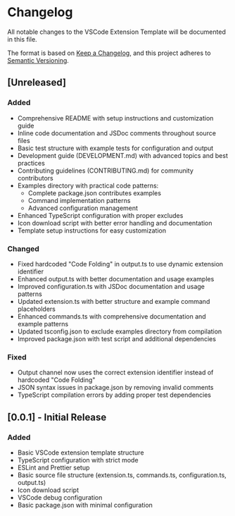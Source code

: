 # Changelog

All notable changes to the VSCode Extension Template will be documented in this file.

The format is based on [Keep a Changelog](https://keepachangelog.com/en/1.0.0/),
and this project adheres to [Semantic Versioning](https://semver.org/spec/v2.0.0.html).

## [Unreleased]

### Added
- Comprehensive README with setup instructions and customization guide
- Inline code documentation and JSDoc comments throughout source files
- Basic test structure with example tests for configuration and output
- Development guide (DEVELOPMENT.md) with advanced topics and best practices
- Contributing guidelines (CONTRIBUTING.md) for community contributors
- Examples directory with practical code patterns:
  - Complete package.json contributes examples
  - Command implementation patterns
  - Advanced configuration management
- Enhanced TypeScript configuration with proper excludes
- Icon download script with better error handling and documentation
- Template setup instructions for easy customization

### Changed
- Fixed hardcoded "Code Folding" in output.ts to use dynamic extension identifier
- Enhanced output.ts with better documentation and usage examples
- Improved configuration.ts with JSDoc documentation and usage patterns
- Updated extension.ts with better structure and example command placeholders
- Enhanced commands.ts with comprehensive documentation and example patterns
- Updated tsconfig.json to exclude examples directory from compilation
- Improved package.json with test script and additional dependencies

### Fixed
- Output channel now uses the correct extension identifier instead of hardcoded "Code Folding"
- JSON syntax issues in package.json by removing invalid comments
- TypeScript compilation errors by adding proper test dependencies

## [0.0.1] - Initial Release

### Added
- Basic VSCode extension template structure
- TypeScript configuration with strict mode
- ESLint and Prettier setup
- Basic source file structure (extension.ts, commands.ts, configuration.ts, output.ts)
- Icon download script
- VSCode debug configuration
- Basic package.json with minimal configuration